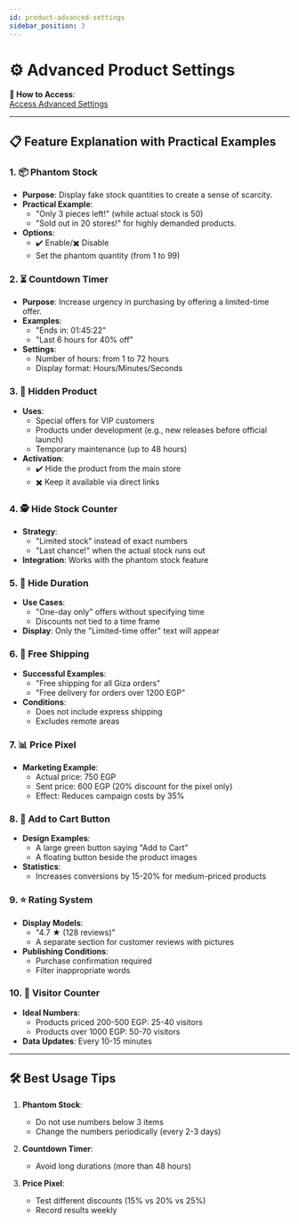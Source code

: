 ```yaml
---
id: product-advanced-settings
sidebar_position: 3
---
```


# ⚙️ Advanced Product Settings

**🔗 How to Access**:  
[Access Advanced Settings](https://app.easy-orders.net/#/products/create/4)

---

## 📋 Feature Explanation with Practical Examples

### 1. 📦 Phantom Stock

- **Purpose**: Display fake stock quantities to create a sense of scarcity.
- **Practical Example**:
  - "Only 3 pieces left!" (while actual stock is 50)
  - "Sold out in 20 stores!" for highly demanded products.
- **Options**:
  - ✔️ Enable/✖️ Disable
  - Set the phantom quantity (from 1 to 99)

### 2. ⏳ Countdown Timer

- **Purpose**: Increase urgency in purchasing by offering a limited-time offer.
- **Examples**:
  - "Ends in: 01:45:22"
  - "Last 6 hours for 40% off"
- **Settings**:
  - Number of hours: from 1 to 72 hours
  - Display format: Hours/Minutes/Seconds

### 3. 👻 Hidden Product

- **Uses**:
  - Special offers for VIP customers
  - Products under development (e.g., new releases before official launch)
  - Temporary maintenance (up to 48 hours)
- **Activation**:
  - ✔️ Hide the product from the main store
  - ✖️ Keep it available via direct links

### 4. 🕵️ Hide Stock Counter

- **Strategy**:
  - "Limited stock" instead of exact numbers
  - "Last chance!" when the actual stock runs out
- **Integration**: Works with the phantom stock feature

### 5. 🚫 Hide Duration

- **Use Cases**:
  - "One-day only" offers without specifying time
  - Discounts not tied to a time frame
- **Display**: Only the "Limited-time offer" text will appear

### 6. 🚚 Free Shipping

- **Successful Examples**:
  - "Free shipping for all Giza orders"
  - "Free delivery for orders over 1200 EGP"
- **Conditions**:
  - Does not include express shipping
  - Excludes remote areas

### 7. 📊 Price Pixel

- **Marketing Example**:
  - Actual price: 750 EGP
  - Sent price: 600 EGP (20% discount for the pixel only)
  - Effect: Reduces campaign costs by 35%

### 8. 🛒 Add to Cart Button

- **Design Examples**:
  - A large green button saying "Add to Cart"
  - A floating button beside the product images
- **Statistics**:
  - Increases conversions by 15-20% for medium-priced products

### 9. ⭐ Rating System

- **Display Models**:
  - "4.7 ★ (128 reviews)"
  - A separate section for customer reviews with pictures
- **Publishing Conditions**:
  - Purchase confirmation required
  - Filter inappropriate words

### 10. 👥 Visitor Counter

- **Ideal Numbers**:
  - Products priced 200-500 EGP: 25-40 visitors
  - Products over 1000 EGP: 50-70 visitors
- **Data Updates**: Every 10-15 minutes

---

## 🛠 Best Usage Tips

1. **Phantom Stock**:
   - Do not use numbers below 3 items
   - Change the numbers periodically (every 2-3 days)

2. **Countdown Timer**:
   - Avoid long durations (more than 48 hours)

3. **Price Pixel**:
   - Test different discounts (15% vs 20% vs 25%)
   - Record results weekly
